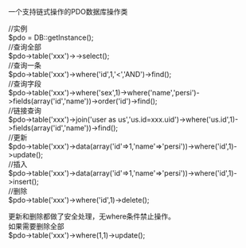 一个支持链式操作的PDO数据库操作类

//实例<br />
$pdo = DB::getInstance();<br />
//查询全部<br />
$pdo->table('xxx')->->select();<br />
//查询一条<br />
$pdo->table('xxx')->where('id',1,'<','AND')->find();<br />
//查询字段<br />
$pdo->table('xxx')->where('sex',1)->where('name','persi')->fields(array('id','name'))->order('id')->find();<br />
//链接查询<br />
$pdo->table('xxx')->join('user as us','us.id=xxx.uid')->where('us.id',1)->fields(array('id','name'))->find();<br />
//更新<br />
$pdo->table('xxx')->data(array('id'=>1,'name'=>'persi'))->where('id',1)->update();<br />
//插入<br />
$pdo->table('xxx')->data(array('id'=>1,'name'=>'persi'))->where('id',1)->insert();<br />
//删除<br />
$pdo->table('xxx')->where('id',1)->delete();<br />

更新和删除都做了安全处理，无where条件禁止操作。<br />
如果需要删除全部<br />
$pdo->table('xxx')->where(1,1)->update();<br />
